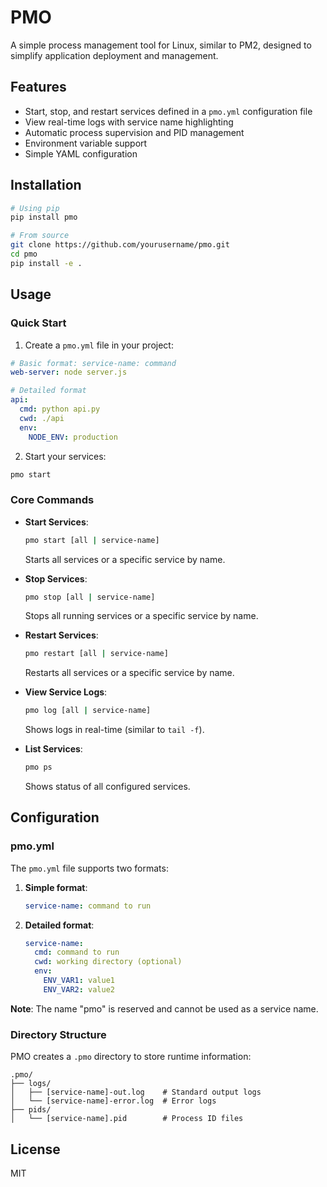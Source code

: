 # PMO

A simple process management tool for Linux, similar to PM2, designed to simplify application deployment and management.

## Features

- Start, stop, and restart services defined in a `pmo.yml` configuration file
- View real-time logs with service name highlighting
- Automatic process supervision and PID management
- Environment variable support
- Simple YAML configuration

## Installation

```bash
# Using pip
pip install pmo

# From source
git clone https://github.com/yourusername/pmo.git
cd pmo
pip install -e .
```

## Usage

### Quick Start

1. Create a `pmo.yml` file in your project:

```yaml
# Basic format: service-name: command
web-server: node server.js

# Detailed format
api:
  cmd: python api.py
  cwd: ./api
  env:
    NODE_ENV: production
```

2. Start your services:

```bash
pmo start
```

### Core Commands

- **Start Services**:
  ```bash
  pmo start [all | service-name]
  ```
  Starts all services or a specific service by name.

- **Stop Services**:
  ```bash
  pmo stop [all | service-name]
  ```
  Stops all running services or a specific service by name.

- **Restart Services**:
  ```bash
  pmo restart [all | service-name]
  ```
  Restarts all services or a specific service by name.

- **View Service Logs**:
  ```bash
  pmo log [all | service-name]
  ```
  Shows logs in real-time (similar to `tail -f`).

- **List Services**:
  ```bash
  pmo ps
  ```
  Shows status of all configured services.

## Configuration

### pmo.yml

The `pmo.yml` file supports two formats:

1. **Simple format**:
   ```yaml
   service-name: command to run
   ```

2. **Detailed format**:
   ```yaml
   service-name:
     cmd: command to run
     cwd: working directory (optional)
     env:
       ENV_VAR1: value1
       ENV_VAR2: value2
   ```

**Note**: The name "pmo" is reserved and cannot be used as a service name.

### Directory Structure

PMO creates a `.pmo` directory to store runtime information:

```
.pmo/
├── logs/
│   ├── [service-name]-out.log    # Standard output logs
│   └── [service-name]-error.log  # Error logs
├── pids/
│   └── [service-name].pid        # Process ID files
```

## License

MIT